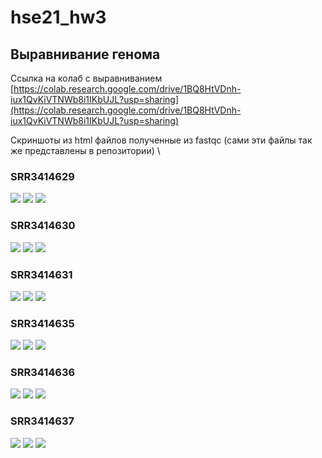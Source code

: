 # hse21_hw3

## Выравнивание генома
Ссылка на колаб с выравниванием \
[https://colab.research.google.com/drive/1BQ8HtVDnh-iux1QvKiVTNWb8i1IKbUJL?usp=sharing](https://colab.research.google.com/drive/1BQ8HtVDnh-iux1QvKiVTNWb8i1IKbUJL?usp=sharing)

Скриншоты из html файлов полученные из fastqc (сами эти файлы так же представлены в репозитории) \
### SRR3414629
![](images/fastqc_29_1.png)
![](images/fastqc_29_2.png)
![](images/fastqc_29_3.png)

### SRR3414630
![](images/fastqc_30_1.png)
![](images/fastqc_30_2.png)
![](images/fastqc_30_3.png)

### SRR3414631
![](images/fastqc_31_1.png)
![](images/fastqc_31_2.png)
![](images/fastqc_31_3.png)

### SRR3414635
![](images/fastqc_35_1.png)
![](images/fastqc_35_2.png)
![](images/fastqc_35_3.png)

### SRR3414636
![](images/fastqc_36_1.png)
![](images/fastqc_36_2.png)
![](images/fastqc_36_3.png)

### SRR3414637
![](images/fastqc_37_1.png)
![](images/fastqc_37_2.png)
![](images/fastqc_37_3.png)